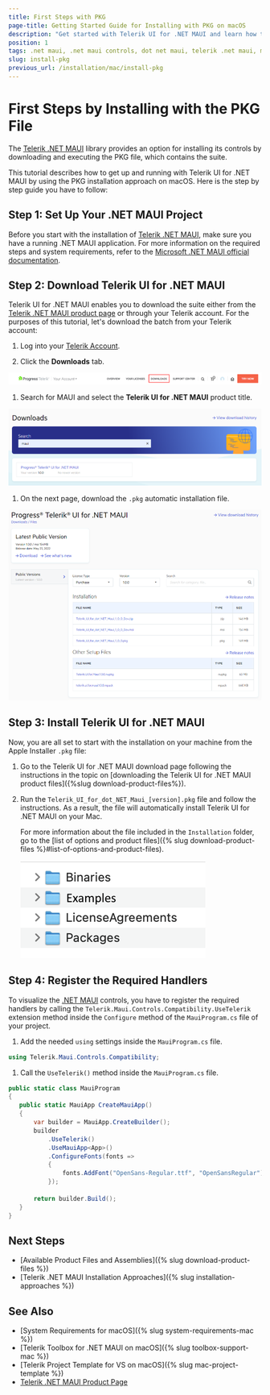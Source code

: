 ```yaml
---
title: First Steps with PKG
page-title: Getting Started Guide for Installing with PKG on macOS
description: "Get started with Telerik UI for .NET MAUI and learn how to install the controls from a PKG file, and then build and run a sample application."
position: 1
tags: .net maui, .net maui controls, dot net maui, telerik .net maui, macos, maccatalyst
slug: install-pkg
previous_url: /installation/mac/install-pkg
---
```


# First Steps by Installing with the PKG File

The [Telerik .NET MAUI](https://www.telerik.com/maui-ui) library provides an option for installing its controls by downloading and executing the PKG file, which contains the suite.

This tutorial describes how to get up and running with Telerik UI for .NET MAUI by using the PKG installation approach on macOS. Here is the step by step guide you have to follow:

## Step 1: Set Up Your .NET MAUI Project

Before you start with the installation of [Telerik .NET MAUI](https://www.telerik.com/maui-ui), make sure you have a running .NET MAUI application. For more information on the required steps and system requirements, refer to the [Microsoft .NET MAUI official documentation](https://docs.microsoft.com/en-us/dotnet/maui/get-started/installation).

## Step 2: Download Telerik UI for .NET MAUI

Telerik UI for .NET MAUI enables you to download the suite either from the [Telerik .NET MAUI product page](https://www.telerik.com/maui-ui) or through your Telerik account. For the purposes of this tutorial, let's download the batch from your Telerik account:

1. Log into your [Telerik Account](https://www.telerik.com/account/).

1. Click the __Downloads__ tab.

  ![Telerik UI for .NET MAUI Download tab in your account](../../images/download-tab.png)

1. Search for MAUI and select the __Telerik UI for .NET MAUI__ product title.

  ![Telerik UI for .NET MAUI Search field in your account](../../images/search-for-maui.png)

1. On the next page, download the `.pkg` automatic installation file.

  ![Telerik UI for .NET MAUI available product files in your account](../../images/product-files.png)

## Step 3: Install Telerik UI for .NET MAUI

Now, you are all set to start with the installation on your machine from the Apple Installer `.pkg` file:

1. Go to the Telerik UI for .NET MAUI download page following the instructions in the topic on [downloading the Telerik UI for .NET MAUI product files]({%slug download-product-files%}).

1. Run the `Telerik_UI_for_dot_NET_Maui_[version].pkg` file and follow the instructions. As a result, the file will automatically install Telerik UI for .NET MAUI on your Mac.

	For more information about the file included in the `Installation` folder, go to the [list of options and product files]({% slug download-product-files %}#list-of-options-and-product-files).

	![Telerik UI for .NET MAUI Installation dialog on macOS with the welcome message](../../images/installation-macos.png)

## Step 4: Register the Required Handlers

To visualize the [.NET MAUI](https://www.telerik.com/maui-ui) controls, you have to register the required handlers by calling the `Telerik.Maui.Controls.Compatibility.UseTelerik` extension method inside the `Configure` method of the `MauiProgram.cs` file of your project.

1. Add the needed `using` settings inside the `MauiProgram.cs` file.

 ```C#
using Telerik.Maui.Controls.Compatibility;
 ```

1. Call the `UseTelerik()` method inside the `MauiProgram.cs` file.

 ```C#
public static class MauiProgram
{
	public static MauiApp CreateMauiApp()
	{
		var builder = MauiApp.CreateBuilder();
		builder
			.UseTelerik()
			.UseMauiApp<App>()
			.ConfigureFonts(fonts =>
			{
				fonts.AddFont("OpenSans-Regular.ttf", "OpenSansRegular");
			});

		return builder.Build();
	}
}
 ```

## Next Steps

* [Available Product Files and Assemblies]({% slug download-product-files %})
* [Telerik .NET MAUI Installation Approaches]({% slug installation-approaches %})

## See Also

* [System Requirements for macOS]({% slug system-requirements-mac %})
* [Telerik Toolbox for .NET MAUI on macOS]({% slug toolbox-support-mac %})
* [Telerik Project Template for VS on macOS]({% slug mac-project-template %})
* [Telerik .NET MAUI Product Page](https://www.telerik.com/maui-ui)
